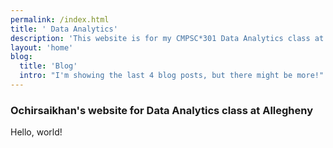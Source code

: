 ```yaml
---
permalink: /index.html
title: ' Data Analytics'
description: 'This website is for my CMPSC*301 Data Analytics class at Allegheny College'
layout: 'home'
blog:
  title: 'Blog'
  intro: "I'm showing the last 4 blog posts, but there might be more!"
---
```


### Ochirsaikhan's website for Data Analytics class at Allegheny

Hello, world!
